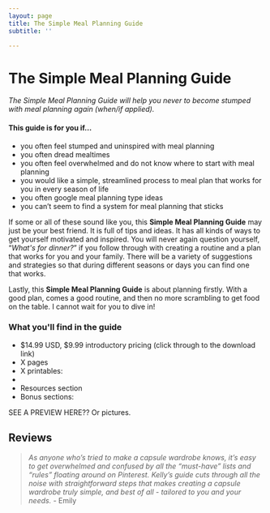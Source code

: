 ```yaml
---
layout: page
title: The Simple Meal Planning Guide
subtitle: ''

---
```

# The Simple Meal Planning Guide

_The Simple Meal Planning Guide will help you never to become stumped with meal planning again (when/if applied)._

#### This guide is for you if…

* you often feel stumped and uninspired with meal planning
* you often dread mealtimes
* you often feel overwhelmed and do not know where to start with meal planning
* you would like a simple, streamlined process to meal plan that works for you in every season of life
* you often google meal planning type ideas
* you can’t seem to find a system for meal planning that sticks

If some or all of these sound like you, this **Simple Meal Planning Guide** may just be your best friend. It is full of tips and ideas. It has all kinds of ways to get yourself motivated and inspired. You will never again question yourself, “_What's for dinner?_” if you follow through with creating a routine and a plan that works for you and your family. There will be a variety of suggestions and strategies so that during different seasons or days you can find one that works.

Lastly, this **Simple Meal Planning Guide** is about planning firstly. With a good plan, comes a good routine, and then no more scrambling to get food on the table. I cannot wait for you to dive in!

### What you'll find in the guide

* $14.99 USD, $9.99 introductory pricing (click through to the download link)
* X pages
* X printables:
* 
* Resources section
* Bonus sections:

SEE A PREVIEW HERE?? Or pictures.

## Reviews

> _As anyone who’s tried to make a capsule wardrobe knows, it’s easy to get overwhelmed and confused by all the “must-have” lists and “rules” floating around on Pinterest. Kelly’s guide cuts through all the noise with straightforward steps that makes creating a capsule wardrobe truly simple, and best of all - tailored to you and your needs._ - Emily